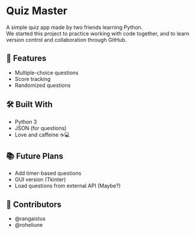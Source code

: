 # Quiz Master

A simple quiz app made by two friends learning Python.  
We started this project to practice working with code together, and to learn version control and collaboration through GitHub.

## 🎯 Features
- Multiple-choice questions
- Score tracking
- Randomized questions

## 🛠️ Built With
- Python 3
- JSON (for questions)
- Love and caffeine ☕💻

## 📚 Future Plans
- Add timer-based questions
- GUI version (Tkinter)
- Load questions from external API (Maybe?)

## 👥 Contributors
- @rangaistus
- @roheliune
